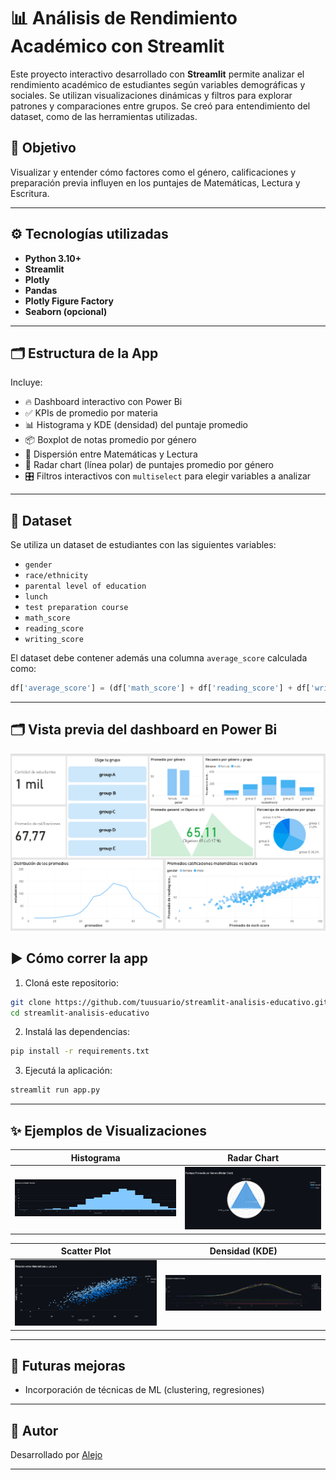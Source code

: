 # 📊 Análisis de Rendimiento Académico con Streamlit

Este proyecto interactivo desarrollado con **Streamlit** permite analizar el rendimiento académico de estudiantes según variables demográficas y sociales. Se utilizan visualizaciones dinámicas y filtros para explorar patrones y comparaciones entre grupos. Se creó para entendimiento del dataset, como de las herramientas utilizadas.

## 🧠 Objetivo

Visualizar y entender cómo factores como el género, calificaciones y preparación previa influyen en los puntajes de Matemáticas, Lectura y Escritura.

---

## ⚙️ Tecnologías utilizadas

- **Python 3.10+**
- **Streamlit**
- **Plotly**
- **Pandas**
- **Plotly Figure Factory**
- **Seaborn (opcional)**

---

## 🗂️ Estructura de la App

Incluye:

- 🔥 Dashboard interactivo con Power Bi
- ✅ KPIs de promedio por materia
- 📊 Histograma y KDE (densidad) del puntaje promedio
- 📦 Boxplot de notas promedio por género
- 🎯 Dispersión entre Matemáticas y Lectura
- 🧭 Radar chart (línea polar) de puntajes promedio por género
- 🎛️ Filtros interactivos con `multiselect` para elegir variables a analizar

---

## 📁 Dataset

Se utiliza un dataset de estudiantes con las siguientes variables:

- `gender`
- `race/ethnicity`
- `parental level of education`
- `lunch`
- `test preparation course`
- `math_score`
- `reading_score`
- `writing_score`

El dataset debe contener además una columna `average_score` calculada como:

```python
df['average_score'] = (df['math_score'] + df['reading_score'] + df['writing_score']) / 3
```

---

## 🗂️ Vista previa del dashboard en Power Bi

![powerbi](./screenshots/powerbi.png)

## ▶️ Cómo correr la app

1. Cloná este repositorio:

```bash
git clone https://github.com/tuusuario/streamlit-analisis-educativo.git
cd streamlit-analisis-educativo
```

2. Instalá las dependencias:

```bash
pip install -r requirements.txt
```

3. Ejecutá la aplicación:

```bash
streamlit run app.py
```

---

## ✨ Ejemplos de Visualizaciones

| Histograma | Radar Chart |
|------------|-------------|
| ![hist](./screenshots/histograma.png) | ![radar](./screenshots/radar.png) |

| Scatter Plot | Densidad (KDE) |
|------------|-------------|
| ![hist](./screenshots/scatter.png) | ![radar](./screenshots/kde.png) |
---

## 🚀 Futuras mejoras

- Incorporación de técnicas de ML (clustering, regresiones)

---

## 🙌 Autor

Desarrollado por [Alejo](https://github.com/alejotrenti)


---
